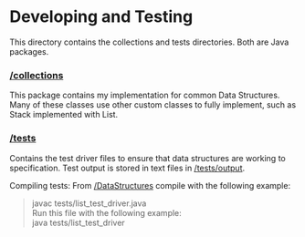 # Developing and Testing

This directory contains the collections and tests directories. 
Both are Java packages. 

### [/collections](collections)
This package contains my implementation for common Data Structures. Many of these classes use other custom classes to fully implement, 
such as Stack implemented with List. 

### [/tests](tests)
Contains the test driver files to ensure that data structures are working to specification. 
Test output is stored in text files in [/tests/output](/tests/output). 

Compiling tests:
From [/DataStructures](/) compile with the following example: <br>
> javac tests/list_test_driver.java <br>
Run this file with the following example: <br>
> java tests/list_test_driver
